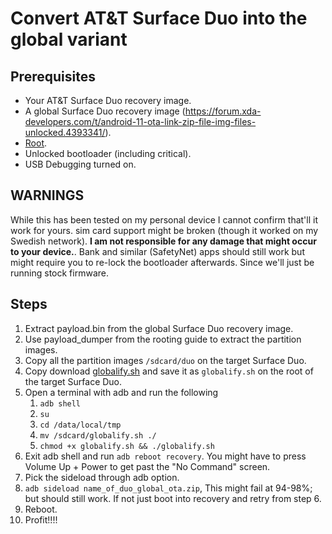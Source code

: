 # Convert AT&T Surface Duo into the global variant

## Prerequisites

- Your AT&T Surface Duo recovery image.
- A global Surface Duo recovery image (https://forum.xda-developers.com/t/android-11-ota-link-zip-file-img-files-unlocked.4393341/).
- [Root](https://forum.xda-developers.com/t/root-guide-updated.4266095/).
- Unlocked bootloader (including critical).
- USB Debugging turned on.

## WARNINGS

While this has been tested on my personal device I cannot confirm that'll it work for yours. sim card support might be broken (though it worked on my Swedish network). **I am not responsible for any damage that might occur to your device.**.
Bank and similar (SafetyNet) apps should still work but might require you to re-lock the bootloader afterwards. Since we'll just be running stock firmware.

## Steps

1. Extract payload.bin from the global Surface Duo recovery image.
2. Use payload_dumper from the rooting guide to extract the partition images.
3. Copy all the partition images `/sdcard/duo` on the target Surface Duo.
4. Copy download [globalify.sh](globalify.sh) and save it as `globalify.sh` on the root of the target Surface Duo.
5. Open a terminal with adb and run the following
   1. `adb shell`
   2. `su`
   3. `cd /data/local/tmp`
   4. `mv /sdcard/globalify.sh ./`
   5. `chmod +x globalify.sh && ./globalify.sh`
6. Exit adb shell and run `adb reboot recovery`. You might have to press Volume Up + Power to get past the "No Command" screen.
7. Pick the sideload through adb option.
8. `adb sideload name_of_duo_global_ota.zip`, This might fail at 94-98%; but should still work. If not just boot into recovery and retry from step 6.
9. Reboot.
10. Profit!!!!
